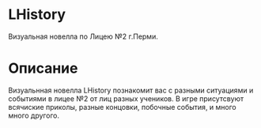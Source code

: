 # LHistory
Визуальная новелла по Лицею №2 г.Перми.
# Описание
Визуальнная новелла LHistory познакомит вас с разными ситуациями и событиями в лицее №2 от лиц разных учеников. В игре присутсвуют всячиские приколы, разные концовки, побочные события, и много много другого. 




